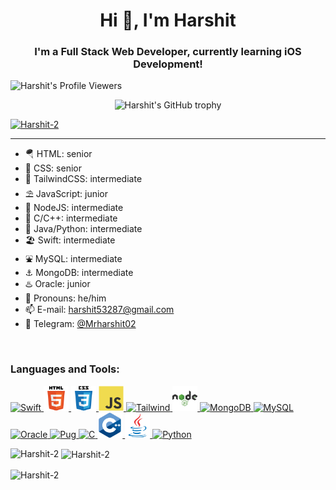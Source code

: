 <!-- ### Heading -->

<!--
**Harshit-2/Harshit-2** is a ✨ _special_ ✨ repository because its `README.md` (this file) appears on your GitHub profile.

Here are some ideas to get you started:

- 🔭 I’m currently working on ...
- 🌱 I’m currently learning ...
- 👯 I’m looking to collaborate on ...
- 🤔 I’m looking for help with ...
- 💬 Ask me about ...
- 📫 How to reach me: ...
- 😄 Pronouns: ...
- ⚡ Fun fact: ...
-->



<h1 align="center">Hi 👋, I'm Harshit</h1>
<h3 align="center">I'm a Full Stack Web Developer, currently learning iOS Development!</h3>

<p align="space-around"> <img
        src="https://komarev.com/ghpvc/?username=Harshit-2&label=Profile%20views&color=0e75b6&style=flat"
        alt="Harshit's Profile Viewers" /> </p>

<div align="center">
  <img src="https://github-profile-trophy.vercel.app/?username=Harshit-2&column=-1" alt="Harshit's GitHub trophy">
</div>


<p align="left"> <a href="https://github.com/ryo-ma/github-profile-trophy"><img
            src="https://github-profile-trophy.vercel.app/?username=Harshit-2" alt="Harshit-2" /></a> </p>

<hr>

<!-- - 🔭 I’m currently working on Expense Tracker Website

- 🌱 I’m currently learning **iOS Development and Swift**

- 👯 I’m looking to collaborate on **any open source projects**

- 👨‍💻 Most of my projects are available at https://github.com/Harshit-2

- 📫 How to reach me **harshit53287@gmail.com** -->

- 🪂 HTML: senior
- 🔭 CSS: senior
- 🍃 TailwindCSS: intermediate
- ⛱️ JavaScript: junior
- 🌱 NodeJS: intermediate
- 👀 C/C++: intermediate
- 🐍 Java/Python: intermediate
- 🏖️ Swift: intermediate
- ⛲ MySQL: intermediate
- ⚓ MongoDB: intermediate
- ♨️ Oracle: junior
- 💭 Pronouns: he/him
- 📫 E-mail: [harshit53287@gmail.com](mailto:harshit53287@gmail.com)
- 💬 Telegram: [@Mrharshit02](https://t.me/Mrharshit02)

<br>


<!-- <h3 align="left">Connect with me:</h3>
<p align="left"> -->
<!-- <a href="https://twitter.com/tejasku66136866" target="blank"><img align="center" src="https://raw.githubusercontent.com/rahuldkjain/github-profile-readme-generator/master/src/images/icons/Social/twitter.svg" alt="tejasku66136866" height="30" width="40" /></a>
<a href="https://linkedin.com/in/https://www.linkedin.com/in/tejaskumar574" target="blank"><img align="center" src="https://raw.githubusercontent.com/rahuldkjain/github-profile-readme-generator/master/src/images/icons/Social/linked-in-alt.svg" alt="https://www.linkedin.com/in/tejaskumar574" height="30" width="40" /></a>
<a href="https://www.leetcode.com/https://leetcode.com/tejaskumar574/" target="blank"><img align="center" src="https://raw.githubusercontent.com/rahuldkjain/github-profile-readme-generator/master/src/images/icons/Social/leet-code.svg" alt="https://leetcode.com/tejaskumar574/" height="30" width="40" /></a> -->
</p>

<h3 align="left">Languages and Tools:</h3>
<p align="left"> <a href="https://developer.apple.com/swift/" target="_blank" rel="noreferrer"> <img
            src="https://www.svgrepo.com/show/452110/swift.svg" alt="Swift" width="40" height="40" /> </a>
    <a href="https://en.wikipedia.org/wiki/HTML" target="_blank" rel="noreferrer"> <img
            src="https://raw.githubusercontent.com/devicons/devicon/master/icons/html5/html5-original-wordmark.svg"
            alt="HTML" width="40" height="40" /> </a> <a href="https://en.wikipedia.org/wiki/CSS" target="_blank"
        rel="noreferrer"> <img
            src="https://raw.githubusercontent.com/devicons/devicon/master/icons/css3/css3-original-wordmark.svg"
            alt="CSS" width="40" height="40" /> </a> <a href="https://en.wikipedia.org/wiki/JavaScript" target="_blank"
        rel="noreferrer"> <img
            src="https://raw.githubusercontent.com/devicons/devicon/master/icons/javascript/javascript-original.svg"
            alt="JS" width="40" height="40" /> </a> <a href="https://tailwindcss.com/" target="_blank"
        rel="noreferrer"> <img
            src="https://www.vectorlogo.zone/logos/tailwindcss/tailwindcss-icon.svg"
            alt="Tailwind" width="40" height="40" /> </a> <a href="https://nodejs.org/en/learn/getting-started/introduction-to-nodejs" target="_blank"
        rel="noreferrer"> <img src="https://raw.githubusercontent.com/devicons/devicon/master/icons/nodejs/nodejs-original-wordmark.svg" alt="NodeJS" width="40"
            height="40" /> </a> <a href="https://www.mongodb.com/docs/guides/" target="_blank" rel="noreferrer"> <img
            src="https://www.svgrepo.com/show/331488/mongodb.svg" alt="MongoDB" width="40"
            height="40" /> </a> <a href="https://www.mysql.com/" target="_blank" rel="noreferrer"> <img
            src="https://www.svgrepo.com/show/303251/mysql-logo.svg"
            alt="MySQL" width="40" height="40" /> </a> <a href="https://www.oracle.com/in/database/" target="_blank" rel="noreferrer"> <img
          src="https://companieslogo.com/img/orig/ORCL-d5a587ae.png?t=1633210264g"
          alt="Oracle" width="40" height="40" /> </a>  <a href="https://pugjs.org/api/getting-started.html" target="_blank" rel="noreferrer">
        <img src="https://cdn.icon-icons.com/icons2/2699/PNG/512/pugjs_logo_icon_170825.png" alt="Pug"
            width="40" height="40" /> </a> <a href="https://www.javatpoint.com/c-programming-language-tutorial"
        target="_blank" rel="noreferrer"> <img
            src="https://upload.wikimedia.org/wikipedia/commons/1/18/C_Programming_Language.svg"
            alt="C" width="40" height="40" /> </a> <a href="https://www.javatpoint.com/cpp-tutorial" target="_blank"
        rel="noreferrer"> <img src="https://raw.githubusercontent.com/devicons/devicon/master/icons/cplusplus/cplusplus-original.svg" alt="C++" width="40"
            height="40" /> </a> <a href="https://dev.java/learn/" target="_blank" rel="noreferrer"> <img
            src="https://raw.githubusercontent.com/devicons/devicon/master/icons/java/java-original.svg" alt="Java" width="40"
            height="40" /> </a> <a href="https://www.python.org/" target="_blank" rel="noreferrer"> <img
            src="https://upload.wikimedia.org/wikipedia/commons/thumb/c/c3/Python-logo-notext.svg/1869px-Python-logo-notext.svg.png" alt="Python"
            width="40" height="40" /> </a></p>

<p><img align="left"
        src="https://github-readme-stats.vercel.app/api/top-langs?username=Harshit-2&show_icons=true&locale=en&layout=compact"
        alt="Harshit-2" /></p>

<p>&nbsp;<img align="center"
        src="https://github-readme-stats.vercel.app/api?username=Harshit-2&show_icons=true&locale=en" alt="Harshit-2" />
</p>
<p><img align="center" src="https://github-readme-streak-stats.herokuapp.com/?user=Harshit-2&" alt="Harshit-2" /></p>



<!-- [![An image of @harshit2's Holopin badges, which is a link to view their full Holopin profile](https://holopin.me/harshit2)](https://holopin.io/@harshit2) -->
